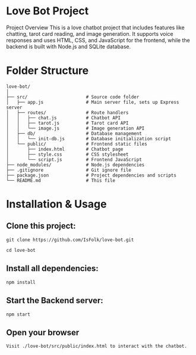 # Love Bot Project
Project Overview
This is a love chatbot project that includes features like chatting, tarot card reading, and image generation. It supports voice responses and uses HTML, CSS, and JavaScript for the frontend, while the backend is built with Node.js and SQLite database.

# Folder Structure
```
love-bot/
│
├── src/                      # Source code folder
│   ├── app.js                # Main server file, sets up Express server
│   ├── routes/               # Route handlers
│   │   ├── chat.js           # Chatbot API
│   │   ├── tarot.js          # Tarot card API
│   │   └── image.js          # Image generation API
│   ├── db/                   # Database management
│   │   └── init-db.js        # Database initialization script
│   └── public/               # Frontend static files
│       ├── index.html        # Chatbot page
│       ├── style.css         # CSS stylesheet
│       └── script.js         # Frontend JavaScript
├── node_modules/             # Node.js dependencies
├── .gitignore                # Git ignore file
├── package.json              # Project dependencies and scripts
└── README.md                 # This file
```


# Installation & Usage

## Clone this project:
```
git clone https://github.com/IsFolk/love-bot.git
```
```
cd love-bot
```

## Install all dependencies:
```
npm install
```

## Start the Backend server:
```
npm start
```

## Open your browser
```
Visit ./love-bot/src/public/index.html to interact with the chatbot.
```
